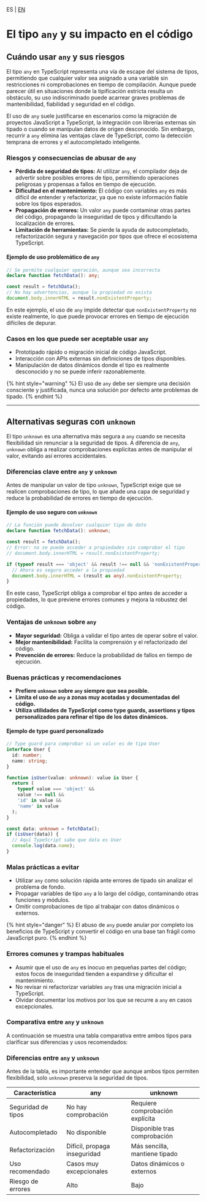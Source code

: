 <!-- MULTILANGUAJE MENU START -->
ES | [EN](https://lckpig.gitbook.io/practical-dev-handbook/typescript/basic-types/any-type)
<!-- MULTILANGUAJE MENU END -->

<!--
# El tipo `any` y su impacto en el código

- Cuándo usar `any` y sus riesgos
- Alternativas seguras con `unknown`
-->

# El tipo `any` y su impacto en el código

## Cuándo usar `any` y sus riesgos

El tipo `any` en TypeScript representa una vía de escape del sistema de tipos, permitiendo que cualquier valor sea asignado a una variable sin restricciones ni comprobaciones en tiempo de compilación. Aunque puede parecer útil en situaciones donde la tipificación estricta resulta un obstáculo, su uso indiscriminado puede acarrear graves problemas de mantenibilidad, fiabilidad y seguridad en el código.

El uso de `any` suele justificarse en escenarios como la migración de proyectos JavaScript a TypeScript, la integración con librerías externas sin tipado o cuando se manipulan datos de origen desconocido. Sin embargo, recurrir a `any` elimina las ventajas clave de TypeScript, como la detección temprana de errores y el autocompletado inteligente.

### Riesgos y consecuencias de abusar de `any`

- **Pérdida de seguridad de tipos:** Al utilizar `any`, el compilador deja de advertir sobre posibles errores de tipo, permitiendo operaciones peligrosas y propensas a fallos en tiempo de ejecución.
- **Dificultad en el mantenimiento:** El código con variables `any` es más difícil de entender y refactorizar, ya que no existe información fiable sobre los tipos esperados.
- **Propagación de errores:** Un valor `any` puede contaminar otras partes del código, propagando la inseguridad de tipos y dificultando la localización de errores.
- **Limitación de herramientas:** Se pierde la ayuda de autocompletado, refactorización segura y navegación por tipos que ofrece el ecosistema TypeScript.

#### Ejemplo de uso problemático de `any`

```typescript
// Se permite cualquier operación, aunque sea incorrecta
declare function fetchData(): any;

const result = fetchData();
// No hay advertencias, aunque la propiedad no exista
document.body.innerHTML = result.nonExistentProperty;
```

En este ejemplo, el uso de `any` impide detectar que `nonExistentProperty` no existe realmente, lo que puede provocar errores en tiempo de ejecución difíciles de depurar.

### Casos en los que puede ser aceptable usar `any`

- Prototipado rápido o migración inicial de código JavaScript.
- Interacción con APIs externas sin definiciones de tipos disponibles.
- Manipulación de datos dinámicos donde el tipo es realmente desconocido y no se puede inferir razonablemente.

{% hint style="warning" %}
El uso de `any` debe ser siempre una decisión consciente y justificada, nunca una solución por defecto ante problemas de tipado.
{% endhint %}

---

## Alternativas seguras con `unknown`

El tipo `unknown` es una alternativa más segura a `any` cuando se necesita flexibilidad sin renunciar a la seguridad de tipos. A diferencia de `any`, `unknown` obliga a realizar comprobaciones explícitas antes de manipular el valor, evitando así errores accidentales.

### Diferencias clave entre `any` y `unknown`

Antes de manipular un valor de tipo `unknown`, TypeScript exige que se realicen comprobaciones de tipo, lo que añade una capa de seguridad y reduce la probabilidad de errores en tiempo de ejecución.

#### Ejemplo de uso seguro con `unknown`

```typescript
// La función puede devolver cualquier tipo de dato
declare function fetchData(): unknown;

const result = fetchData();
// Error: no se puede acceder a propiedades sin comprobar el tipo
// document.body.innerHTML = result.nonExistentProperty;

if (typeof result === 'object' && result !== null && 'nonExistentProperty' in result) {
  // Ahora es seguro acceder a la propiedad
  document.body.innerHTML = (result as any).nonExistentProperty;
}
```

En este caso, TypeScript obliga a comprobar el tipo antes de acceder a propiedades, lo que previene errores comunes y mejora la robustez del código.

### Ventajas de `unknown` sobre `any`

- **Mayor seguridad:** Obliga a validar el tipo antes de operar sobre el valor.
- **Mejor mantenibilidad:** Facilita la comprensión y el refactorizado del código.
- **Prevención de errores:** Reduce la probabilidad de fallos en tiempo de ejecución.

### Buenas prácticas y recomendaciones

- **Prefiere `unknown` sobre `any` siempre que sea posible.**
- **Limita el uso de `any` a zonas muy acotadas y documentadas del código.**
- **Utiliza utilidades de TypeScript como type guards, assertions y tipos personalizados para refinar el tipo de los datos dinámicos.**

#### Ejemplo de type guard personalizado

```typescript
// Type guard para comprobar si un valor es de tipo User
interface User {
  id: number;
  name: string;
}

function isUser(value: unknown): value is User {
  return (
    typeof value === 'object' &&
    value !== null &&
    'id' in value &&
    'name' in value
  );
}

const data: unknown = fetchData();
if (isUser(data)) {
  // Aquí TypeScript sabe que data es User
  console.log(data.name);
}
```

### Malas prácticas a evitar

- Utilizar `any` como solución rápida ante errores de tipado sin analizar el problema de fondo.
- Propagar variables de tipo `any` a lo largo del código, contaminando otras funciones y módulos.
- Omitir comprobaciones de tipo al trabajar con datos dinámicos o externos.

{% hint style="danger" %}
El abuso de `any` puede anular por completo los beneficios de TypeScript y convertir el código en una base tan frágil como JavaScript puro.
{% endhint %}

### Errores comunes y trampas habituales

- Asumir que el uso de `any` es inocuo en pequeñas partes del código; estos focos de inseguridad tienden a expandirse y dificultar el mantenimiento.
- No revisar ni refactorizar variables `any` tras una migración inicial a TypeScript.
- Olvidar documentar los motivos por los que se recurre a `any` en casos excepcionales.

### Comparativa entre `any` y `unknown`

A continuación se muestra una tabla comparativa entre ambos tipos para clarificar sus diferencias y usos recomendados:

### Diferencias entre `any` y `unknown`

Antes de la tabla, es importante entender que aunque ambos tipos permiten flexibilidad, solo `unknown` preserva la seguridad de tipos.

| Característica     | any                          | unknown                         |
| ------------------ | ---------------------------- | ------------------------------- |
| Seguridad de tipos | No hay comprobación          | Requiere comprobación explícita |
| Autocompletado     | No disponible                | Disponible tras comprobación    |
| Refactorización    | Difícil, propaga inseguridad | Más sencilla, mantiene tipado   |
| Uso recomendado    | Casos muy excepcionales      | Datos dinámicos o externos      |
| Riesgo de errores  | Alto                         | Bajo                            |
